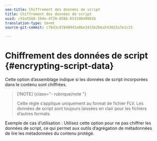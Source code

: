 ```yaml
---
seo-title: Chiffrement des données de script
title: Chiffrement des données de script
uuid: c91e5568-194e-4f20-858b-65310049901b
translation-type: tm+mt
source-git-commit: c78d3c87848943a0be3433b2b6a543822a7e1c15

---
```



# Chiffrement des données de script {#encrypting-script-data}

Cette option d’assemblage indique si les données de script incorporées dans le contenu sont chiffrées.

>[!NOTE] {class=&quot;- rubrique/note &quot;}
>
>Cette règle s’applique uniquement au format de fichier FLV. Les données de script sont toujours laissées en clair pour les fichiers d’autres formats.

Exemple de cas d’utilisation : Utilisez cette option pour ne pas chiffrer les données de script, ce qui permet aux outils d’agrégation de métadonnées de lire les métadonnées du contenu protégé.
